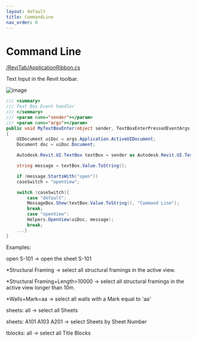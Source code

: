 ```yaml
---
layout: default
title: CommandLine
nav_order: 8
---
```


# Command Line
[/ReviTab/ApplicationRibbon.cs](https://github.com/giobel/ReviTab/blob/master/ReviTab/ApplicationRibbon.cs#L847)

Text Input in the Revit toolbar.

![image](https://user-images.githubusercontent.com/27025848/170902996-7963c64c-ae62-4eca-ae08-80cbd7196d7b.png)


```csharp
/// <summary>
/// Text Box Event handler
/// </summary>
/// <param name="sender"></param>
/// <param name="args"></param>
public void MyTextBoxEnter(object sender, TextBoxEnterPressedEventArgs args)
{
    UIDocument uiDoc = args.Application.ActiveUIDocument;
    Document doc = uiDoc.Document;

    Autodesk.Revit.UI.TextBox textBox = sender as Autodesk.Revit.UI.TextBox;

    string message = textBox.Value.ToString();

    if (message.StartsWith("open"))
    caseSwitch = "openView";

    switch (caseSwitch){
        case "default":
        MessageBox.Show(textBox.Value.ToString(), "Command Line");
        break;
        case "openView":
        Helpers.OpenView(uiDoc, message);
        break;
    ...}
}
```


Examples:

open S-101 -> open the sheet S-101

*Structural Framing -> select all structural framings in the active view.

*Structural Framing+Length>10000 -> select all structural framings in the active view longer than 10m.

*Walls+Mark=aa -> select all walls with a Mark equal to 'aa'

sheets: all -> select all Sheets

sheets: A101 A103 A201 -> select Sheets by Sheet Number

tblocks: all -> select all Title Blocks